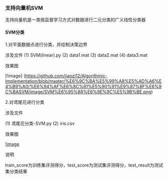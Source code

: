 ### 支持向量机SVM
支持向量机是一类按监督学习方式对数据进行二元分类的广义线性分类器
#### SVM分类
1.对平面数据点进行分类，并绘制决策边界

涉及文件
(1) SVM(linear).py
(2) data1.mat
(3) data2.mat
(4) data3.mat

效果图

[!image] (https://github.com/jiaozi12/Algorithmic-Implementation/blob/master/%E6%9C%BA%E5%99%A8%E5%AD%A6%E4%B9%A0/%E6%94%AF%E6%8C%81%E5%90%91%E9%87%8F%E6%9C%BASVM/image/SVM%E6%95%88%E6%9E%9C%E5%9B%BE.png)

2.对鸢尾花进行分类

涉及文件

(1) 鸢尾花分类-SVM.py
(2) iris.csv

效果图

[!image]()

说明

train_score为训练集评测得分，test_score为测试集评测得分，test_result为测试集分类结果

